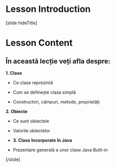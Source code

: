 # Lesson Introduction

[slide hideTitle]

# Lesson Content


## În această lecție veți afla despre:

**1. Clase**

- Ce clase reprezintă

- Cum se definește clasa simplă

- Constructori, câmpuri, metode, proprietăți

**2. Obiecte**

- Ce sunt obiectele

- Valorile obiectelor

- **3. Clase încorporate în Java**

- Prezentare generală a unor clase Java Built-in

[/slide]
